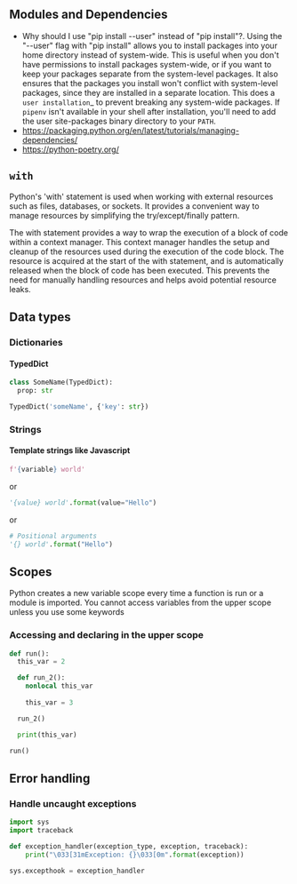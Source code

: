 ## Modules and Dependencies

- Why should I use "pip install --user" instead of "pip install"?. Using the "--user" flag with "pip install" allows you to install packages into your home directory instead of system-wide. This is useful when you don't have permissions to install packages system-wide, or if you want to keep your packages separate from the system-level packages. It also ensures that the packages you install won't conflict with system-level packages, since they are installed in a separate location. This does a `user installation`_ to prevent breaking any system-wide packages. If `pipenv` isn't available in your shell after installation,
you'll need to add the user site-packages binary directory to your `PATH`.
- https://packaging.python.org/en/latest/tutorials/managing-dependencies/
- https://python-poetry.org/

## `with`

Python's 'with' statement is used when working with external resources such as files, databases, or sockets. It provides a convenient way to manage resources by simplifying the try/except/finally pattern.

The with statement provides a way to wrap the execution of a block of code within a context manager. This context manager handles the setup and cleanup of the resources used during the execution of the code block. The resource is acquired at the start of the with statement, and is automatically released when the block of code has been executed. This prevents the need for manually handling resources and helps avoid potential resource leaks.

## Data types

### Dictionaries

#### TypedDict

```python
class SomeName(TypedDict):
  prop: str
```
```python
TypedDict('someName', {'key': str})
```

### Strings

#### Template strings like Javascript

```python
f'{variable} world'
```

or 

```python
'{value} world'.format(value="Hello")
```

or 

```python
# Positional arguments
'{} world'.format("Hello")
```

## Scopes

Python creates a new variable scope every time a function is run or a module is imported. You cannot access variables from the upper scope unless you use some keywords

### Accessing and declaring in the upper scope

```python
def run():
  this_var = 2

  def run_2():
    nonlocal this_var
    
    this_var = 3

  run_2()

  print(this_var)

run()
```

## Error handling

### Handle uncaught exceptions

```python
import sys
import traceback

def exception_handler(exception_type, exception, traceback):
    print("\033[31mException: {}\033[0m".format(exception))

sys.excepthook = exception_handler
```